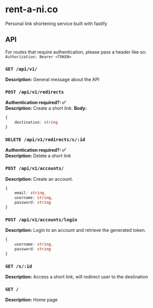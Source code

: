 # rent-a-ni.co
Personal link shortening service built with fastify

## API

For routes that require authentication, please pass a header like so: `Authorization: Bearer <TOKEN>`

### `GET /api/v1/`
**Description:** General message about the API

### `POST /api/v1/redirects`
**Authentication required?: ✅** <br>
**Description:** Create a short link.
**Body:**
```ts
{
    destination: string
}
```

### `DELETE /api/v1/redirects/s/:id`
**Authentication required?: ✅** <br>
**Description:** Delete a short link

### `POST /api/v1/accounts/`
**Description:** Create an account.
```ts
{
    email: string,
    username: string,
    password: string
}
```

### `POST /api/v1/accounts/login`
**Description:** Login to an account and retrieve the generated token.
```ts
{
    username: string,
    password: string
}
```

### `GET /s/:id`
**Description:** Access a short link, will redirect user to the destination

### `GET /`
**Description:** Home page
